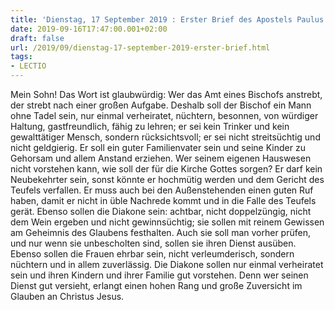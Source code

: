 ```yaml
---
title: 'Dienstag, 17 September 2019 : Erster Brief des Apostels Paulus an Timotheus 3,1-13.'
date: 2019-09-16T17:47:00.001+02:00
draft: false
url: /2019/09/dienstag-17-september-2019-erster-brief.html
tags: 
- LECTIO
---
```


Mein Sohn! Das Wort ist glaubwürdig: Wer das Amt eines Bischofs anstrebt, der strebt nach einer großen Aufgabe. Deshalb soll der Bischof ein Mann ohne Tadel sein, nur einmal verheiratet, nüchtern, besonnen, von würdiger Haltung, gastfreundlich, fähig zu lehren; er sei kein Trinker und kein gewalttätiger Mensch, sondern rücksichtsvoll; er sei nicht streitsüchtig und nicht geldgierig. Er soll ein guter Familienvater sein und seine Kinder zu Gehorsam und allem Anstand erziehen. Wer seinem eigenen Hauswesen nicht vorstehen kann, wie soll der für die Kirche Gottes sorgen? Er darf kein Neubekehrter sein, sonst könnte er hochmütig werden und dem Gericht des Teufels verfallen. Er muss auch bei den Außenstehenden einen guten Ruf haben, damit er nicht in üble Nachrede kommt und in die Falle des Teufels gerät. Ebenso sollen die Diakone sein: achtbar, nicht doppelzüngig, nicht dem Wein ergeben und nicht gewinnsüchtig; sie sollen mit reinem Gewissen am Geheimnis des Glaubens festhalten. Auch sie soll man vorher prüfen, und nur wenn sie unbescholten sind, sollen sie ihren Dienst ausüben. Ebenso sollen die Frauen ehrbar sein, nicht verleumderisch, sondern nüchtern und in allem zuverlässig. Die Diakone sollen nur einmal verheiratet sein und ihren Kindern und ihrer Familie gut vorstehen. Denn wer seinen Dienst gut versieht, erlangt einen hohen Rang und große Zuversicht im Glauben an Christus Jesus.